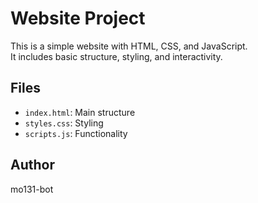 # Website Project

This is a simple website with HTML, CSS, and JavaScript.  
It includes basic structure, styling, and interactivity.

## Files
- `index.html`: Main structure
- `styles.css`: Styling
- `scripts.js`: Functionality

## Author
mo131-bot
